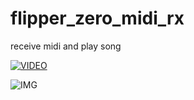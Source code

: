 # flipper_zero_midi_rx
receive midi and play song

[![VIDEO](https://img.youtube.com/vi/qEycsWnfM50Diw6p/0.jpg)](https://www.youtube.com/watch?v=qEycsWnfM50Diw6p)

![IMG](https://github.com/crackerjacques/flipper_zero_midi_rx/blob/main/midi_rx/images/0001.png?raw=true)
